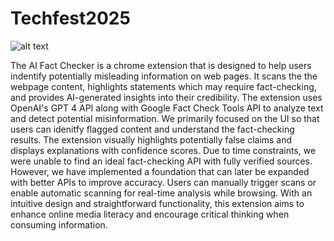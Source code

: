 # Techfest2025
![alt text](http://url/to/icon16.png)

The AI Fact Checker is a chrome extension that is designed to help users indentify potentially misleading information on web pages. It scans the the webpage content, highlights statements which may require fact-checking, and provides AI-generated insights into their credibility. The extension uses OpenAI's GPT 4 API along with Google Fact Check Tools API to analyze text and detect potential misinformation.
We primarily focused on the UI so that users can idenitfy flagged content and understand the fact-checking results. The extension visually highlights potentially false claims and displays explanations with confidence scores. Due to time constraints, we were unable to find an ideal fact-checking API with fully verified sources. However, we have implemented a foundation that can later be expanded with better APIs to improve accuracy.
Users can manually trigger scans or enable automatic scanning for real-time analysis while browsing. With an intuitive design and straightforward functionality, this extension aims to enhance online media literacy and encourage critical thinking when consuming information.

